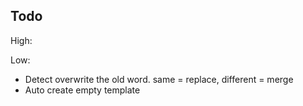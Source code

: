 ## Todo

High:

Low:

- Detect overwrite the old word. same = replace, different = merge
- Auto create empty template
